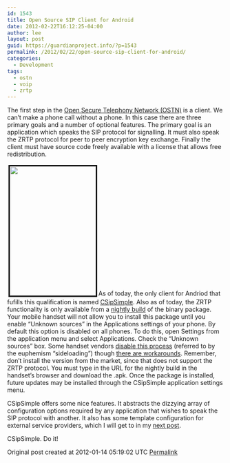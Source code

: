 ```yaml
---
id: 1543
title: Open Source SIP Client for Android
date: 2012-02-22T16:12:25-04:00
author: lee
layout: post
guid: https://guardianproject.info/?p=1543
permalink: /2012/02/22/open-source-sip-client-for-android/
categories:
  - Development
tags:
  - ostn
  - voip
  - zrtp
---
```

The first step in the [Open Secure Telephony Network (OSTN)](https://guardianproject.info/tag/ostn/) is a client. We can’t make a phone call without a phone. In this case there are three primary goals and a number of optional features. The primary goal is an application which speaks the SIP protocol for signalling. It must also speak the ZRTP protocol for peer to peer encryption key exchange. Finally the client must have source code freely available with a license that allows free redistribution.

[<img class="size-full wp-image-1546 alignleft" style="border-width: 3px;border-color: black;border-style: solid;margin: 3px" src="https://guardianproject.info/wp-content/uploads/2012/02/csipzrtp.jpg" alt="" width="200" height="300" />](https://guardianproject.info/wp-content/uploads/2012/02/csipzrtp.jpg)As of today, the only client for Andriod that fufills this qualification is named [CSipSimple](https://code.google.com/p/csipsimple/). Also as of today, the ZRTP functionality is only available from a [nightly build](http://nightlies.csipsimple.com/trunk/) of the binary package. Your mobile handset will not allow you to install this package until you enable “Unknown sources” in the Applications settings of your phone. By default this option is disabled on all phones. To do this, open Settings from the application menu and select Applications. Check the “Unknown sources” box. Some handset vendors [disable this process](http://www.androidcentral.com/att-confirms-third-party-apps-coming-existing-phones) (referred to by the euphemism “sideloading”) though [there are workarounds](http://www.androidcentral.com/swm). Remember, don’t install the version from the market, since that does not support the ZRTP protocol. You must type in the URL for the nightly build in the handset’s browser and download the .apk. Once the package is installed, future updates may be installed through the CSipSimple application settings menu.

CSipSimple offers some nice features. It abstracts the dizzying array of configuration options required by any application that wishes to speak the SIP protocol with another. It also has some template configuration for external service providers, which I will get to in my [next post](http://lee.rockingtiger.com/posts/78).

CSipSimple. Do it!

Original post created at 2012-01-14 05:19:02 UTC [Permalink](http://lee.rockingtiger.com/posts/77)